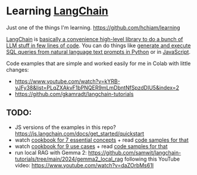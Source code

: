# Learning [LangChain](https://www.langchain.com)

Just one of the things I'm learning. https://github.com/hchiam/learning

[LangChain](https://www.langchain.com) is [basically a convenience high-level library to do a bunch of LLM stuff in few lines of code](https://www.reddit.com/r/LangChain/comments/13895ru/what_is_langchain/?rdt=41058). You can do things like [generate and execute SQL queries from natural language text prompts in Python](https://python.langchain.com/docs/use_cases/qa_structured/sql) or in [JavaScript](https://js.langchain.com/docs/modules/chains/popular/sqlite).

Code examples that are simple and worked easily for me in Colab with little changes:
- https://www.youtube.com/watch?v=kYRB-vJFy38&list=PLqZXAkvF1bPNQER9mLmDbntNfSpzdDIU5&index=2
- https://github.com/gkamradt/langchain-tutorials

## TODO:

- JS versions of the examples in this repo? https://js.langchain.com/docs/get_started/quickstart
- watch [cookbook for 7 essential concepts](https://www.youtube.com/watch?v=2xxziIWmaSA&list=PLqZXAkvF1bPNQER9mLmDbntNfSpzdDIU5&index=3) + read [code samples for that](https://github.com/gkamradt/langchain-tutorials/blob/main/LangChain%20Cookbook%20Part%201%20-%20Fundamentals.ipynb)
- watch [cookbook for 9 use cases](https://www.youtube.com/watch?v=vGP4pQdCocw&list=PLqZXAkvF1bPNQER9mLmDbntNfSpzdDIU5&index=4) + read [code samples for that](https://github.com/gkamradt/langchain-tutorials/blob/main/LangChain%20Cookbook%20Part%202%20-%20Use%20Cases.ipynb)
- run local RAG with Gemma 2: https://github.com/samwit/langchain-tutorials/tree/main/2024/gemma2_local_rag following this YouTube video: https://www.youtube.com/watch?v=daZOrbMs61I
